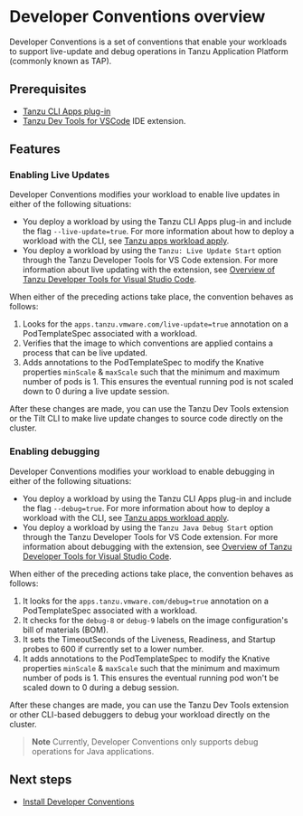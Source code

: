 # Developer Conventions overview

Developer Conventions is a set of conventions that enable your workloads to support live-update
and debug operations in Tanzu Application Platform (commonly known as TAP).

## Prerequisites

- [Tanzu CLI Apps plug-in](../cli-plugins/apps/overview.hbs.md)
- [Tanzu Dev Tools for VSCode](../vscode-extension/about.md) IDE extension.

## <a id='features'></a>Features

### <a id='enable-live-updates'></a>Enabling Live Updates

Developer Conventions modifies your workload to enable live updates in either of the following situations:

- You deploy a workload by using the Tanzu CLI Apps plug-in and include the flag `--live-update=true`.
  For more information about how to deploy a workload with the CLI, see
  [Tanzu apps workload apply](../cli-plugins/apps/command-reference/workload_create_update_apply.hbs.md).
- You deploy a workload by using the `Tanzu: Live Update Start` option through the
Tanzu Developer Tools for VS Code extension. For more information about live updating with the
extension, see [Overview of Tanzu Developer Tools for Visual Studio Code](../vscode-extension/about.md).

When either of the preceding actions take place, the convention behaves as follows:

1. Looks for the `apps.tanzu.vmware.com/live-update=true` annotation on a PodTemplateSpec associated
   with a workload.
2. Verifies that the image to which conventions are applied contains a process that can be live updated.
3. Adds annotations to the PodTemplateSpec to modify the Knative properties `minScale` & `maxScale`
   such that the minimum and maximum number of pods is 1.
   This ensures the eventual running pod is not scaled down to 0 during a live update session.

After these changes are made, you can use the Tanzu Dev Tools extension
or the Tilt CLI to make live update changes to source code directly on the cluster.

### <a id='enable-debug'></a>Enabling debugging

Developer Conventions modifies your workload to enable debugging in either of the following situations:

- You deploy a workload by using the Tanzu CLI Apps plug-in and include the flag `--debug=true`.
  For more information about how to deploy a workload with the CLI, see
  [Tanzu apps workload apply](../cli-plugins/apps/command-reference/workload_create_update_apply.hbs.md).
- You deploy a workload by using the `Tanzu Java Debug Start` option through the
  Tanzu Developer Tools for VS Code extension. For more information about debugging with the extension,
  see [Overview of Tanzu Developer Tools for Visual Studio Code](../vscode-extension/about.md).

When either of the preceding actions take place, the convention behaves as follows:

1. It looks for the `apps.tanzu.vmware.com/debug=true` annotation on a PodTemplateSpec associated with
   a workload.
2. It checks for the `debug-8` or `debug-9` labels on the image configuration's bill of materials (BOM).
3. It sets the TimeoutSeconds of the Liveness, Readiness, and Startup probes to 600 if currently set
   to a lower number.
4. It adds annotations to the PodTemplateSpec to modify the Knative properties `minScale` & `maxScale`
   such that the minimum and maximum number of pods is 1.
   This ensures the eventual running pod won't be scaled down to 0 during a debug session.

After these changes are made, you can use the Tanzu Dev Tools extension or other CLI-based debuggers
to debug your workload directly on the cluster.

> **Note** Currently, Developer Conventions only supports debug operations for Java applications.

## <a id='next-steps'></a> Next steps

- [Install Developer Conventions](install-dev-conventions.md)
